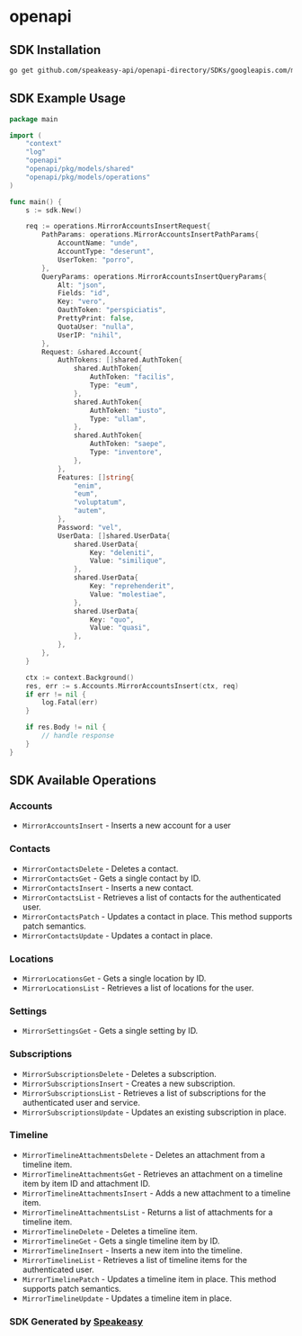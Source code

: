 # openapi

<!-- Start SDK Installation -->
## SDK Installation

```bash
go get github.com/speakeasy-api/openapi-directory/SDKs/googleapis.com/mirror/v1/go
```
<!-- End SDK Installation -->

## SDK Example Usage
<!-- Start SDK Example Usage -->
```go
package main

import (
    "context"
    "log"
    "openapi"
    "openapi/pkg/models/shared"
    "openapi/pkg/models/operations"
)

func main() {
    s := sdk.New()

    req := operations.MirrorAccountsInsertRequest{
        PathParams: operations.MirrorAccountsInsertPathParams{
            AccountName: "unde",
            AccountType: "deserunt",
            UserToken: "porro",
        },
        QueryParams: operations.MirrorAccountsInsertQueryParams{
            Alt: "json",
            Fields: "id",
            Key: "vero",
            OauthToken: "perspiciatis",
            PrettyPrint: false,
            QuotaUser: "nulla",
            UserIP: "nihil",
        },
        Request: &shared.Account{
            AuthTokens: []shared.AuthToken{
                shared.AuthToken{
                    AuthToken: "facilis",
                    Type: "eum",
                },
                shared.AuthToken{
                    AuthToken: "iusto",
                    Type: "ullam",
                },
                shared.AuthToken{
                    AuthToken: "saepe",
                    Type: "inventore",
                },
            },
            Features: []string{
                "enim",
                "eum",
                "voluptatum",
                "autem",
            },
            Password: "vel",
            UserData: []shared.UserData{
                shared.UserData{
                    Key: "deleniti",
                    Value: "similique",
                },
                shared.UserData{
                    Key: "reprehenderit",
                    Value: "molestiae",
                },
                shared.UserData{
                    Key: "quo",
                    Value: "quasi",
                },
            },
        },
    }

    ctx := context.Background()
    res, err := s.Accounts.MirrorAccountsInsert(ctx, req)
    if err != nil {
        log.Fatal(err)
    }

    if res.Body != nil {
        // handle response
    }
}
```
<!-- End SDK Example Usage -->

<!-- Start SDK Available Operations -->
## SDK Available Operations


### Accounts

* `MirrorAccountsInsert` - Inserts a new account for a user

### Contacts

* `MirrorContactsDelete` - Deletes a contact.
* `MirrorContactsGet` - Gets a single contact by ID.
* `MirrorContactsInsert` - Inserts a new contact.
* `MirrorContactsList` - Retrieves a list of contacts for the authenticated user.
* `MirrorContactsPatch` - Updates a contact in place. This method supports patch semantics.
* `MirrorContactsUpdate` - Updates a contact in place.

### Locations

* `MirrorLocationsGet` - Gets a single location by ID.
* `MirrorLocationsList` - Retrieves a list of locations for the user.

### Settings

* `MirrorSettingsGet` - Gets a single setting by ID.

### Subscriptions

* `MirrorSubscriptionsDelete` - Deletes a subscription.
* `MirrorSubscriptionsInsert` - Creates a new subscription.
* `MirrorSubscriptionsList` - Retrieves a list of subscriptions for the authenticated user and service.
* `MirrorSubscriptionsUpdate` - Updates an existing subscription in place.

### Timeline

* `MirrorTimelineAttachmentsDelete` - Deletes an attachment from a timeline item.
* `MirrorTimelineAttachmentsGet` - Retrieves an attachment on a timeline item by item ID and attachment ID.
* `MirrorTimelineAttachmentsInsert` - Adds a new attachment to a timeline item.
* `MirrorTimelineAttachmentsList` - Returns a list of attachments for a timeline item.
* `MirrorTimelineDelete` - Deletes a timeline item.
* `MirrorTimelineGet` - Gets a single timeline item by ID.
* `MirrorTimelineInsert` - Inserts a new item into the timeline.
* `MirrorTimelineList` - Retrieves a list of timeline items for the authenticated user.
* `MirrorTimelinePatch` - Updates a timeline item in place. This method supports patch semantics.
* `MirrorTimelineUpdate` - Updates a timeline item in place.
<!-- End SDK Available Operations -->

### SDK Generated by [Speakeasy](https://docs.speakeasyapi.dev/docs/using-speakeasy/client-sdks)
